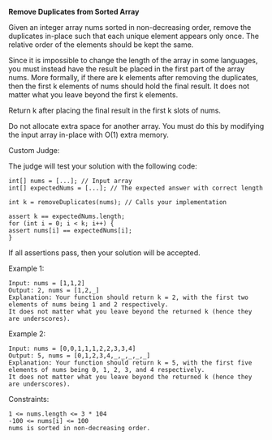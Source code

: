 **Remove Duplicates from Sorted Array**

Given an integer array nums sorted in non-decreasing order, remove the duplicates in-place such that each unique element appears only once. The relative order of the elements should be kept the same.

Since it is impossible to change the length of the array in some languages, you must instead have the result be placed in the first part of the array nums. More formally, if there are k elements after removing the duplicates, then the first k elements of nums should hold the final result. It does not matter what you leave beyond the first k elements.

Return k after placing the final result in the first k slots of nums.

Do not allocate extra space for another array. You must do this by modifying the input array in-place with O(1) extra memory.

Custom Judge:

The judge will test your solution with the following code:

    int[] nums = [...]; // Input array
    int[] expectedNums = [...]; // The expected answer with correct length
    
    int k = removeDuplicates(nums); // Calls your implementation
    
    assert k == expectedNums.length;
    for (int i = 0; i < k; i++) {
    assert nums[i] == expectedNums[i];
    }

If all assertions pass, then your solution will be accepted.



Example 1:

    Input: nums = [1,1,2]
    Output: 2, nums = [1,2,_]
    Explanation: Your function should return k = 2, with the first two elements of nums being 1 and 2 respectively.
    It does not matter what you leave beyond the returned k (hence they are underscores).

Example 2:

    Input: nums = [0,0,1,1,1,2,2,3,3,4]
    Output: 5, nums = [0,1,2,3,4,_,_,_,_,_]
    Explanation: Your function should return k = 5, with the first five elements of nums being 0, 1, 2, 3, and 4 respectively.
    It does not matter what you leave beyond the returned k (hence they are underscores).

Constraints:

    1 <= nums.length <= 3 * 104
    -100 <= nums[i] <= 100
    nums is sorted in non-decreasing order.

